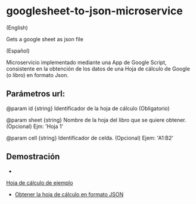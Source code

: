 # googlesheet-to-json-microservice

(English)

Gets a google sheet as json file

(Español)
  
Microservicio implementado mediante una App de Google Script, consistente en la obtención de los datos de una Hoja de cálculo
de Google (o libro) en formato Json.

## Parámetros url:

@param id {string} Identificador de la hoja de cálculo (Obligatorio)

@param sheet {string} Nombre de la hoja del libro que se quiere obtener. (Opcional) Ejm: 'Hoja 1'

@param cell {string}  Identificador de celda. (Opcional) Ejem: 'A1:B2'

## Demostración

- <a href="https://docs.google.com/spreadsheets/d/1qZZMIcp-tzTEdaY4-jiIGaix8fzfJ5_FNx4yN4NqwA4/edit#gid=0" target="_blank">
Hoja de cálculo de ejemplo
</a>

- <a href="https://script.google.com/macros/s/AKfycbzRM_8BKj3S2nnkR_N5xbQD6eFNgPMXFcY82hI-S7XZ/dev?id=1qZZMIcp-tzTEdaY4-jiIGaix8fzfJ5_FNx4yN4NqwA4&sheet=Apps">Obtener la hoja de cálculo en formato JSON</a>

<a href=""></a>
